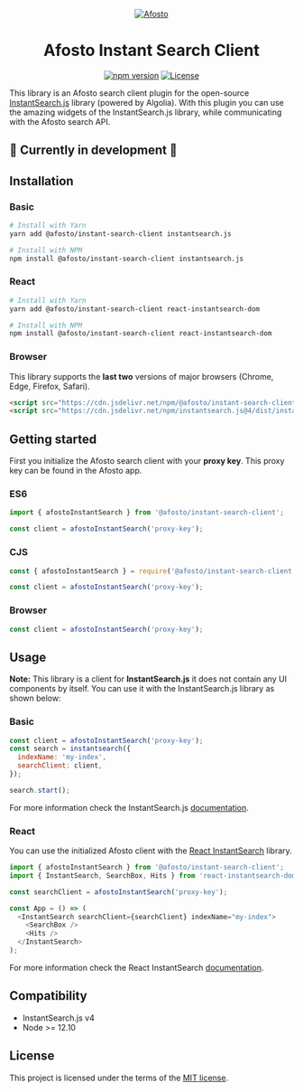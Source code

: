 <p align="center">
  <a href="https://afosto.com"><img src="https://content.afosto.io/5719193282412544/brand/AFO-Logo-compleet-kleur-RGBat4x.png?w=268" alt="Afosto" /></a>
</p>

<h1 align="center">Afosto Instant Search Client</h1>

<p align="center">
  <a href="https://www.npmjs.com/package/@afosto/instant-search-client"><img src="https://img.shields.io/npm/v/@afosto/instant-search-client.svg" alt="npm version"></a>
  <a href="https://github.com/afosto/instant-search-client/blob/main/LICENSE"><img src="https://img.shields.io/badge/license-MIT-informational" alt="License"></a>
</p>

<p>
This library is an Afosto search client plugin for the open-source <a href="https://github.com/algolia/instantsearch.js">InstantSearch.js</a> library (powered by Algolia). With this plugin you can use the amazing widgets of the InstantSearch.js library, while communicating with the Afosto search API.
</p>

## 🚧 Currently in development 🚧

## Installation

### Basic

```sh
# Install with Yarn
yarn add @afosto/instant-search-client instantsearch.js

# Install with NPM
npm install @afosto/instant-search-client instantsearch.js
```

### React

```sh
# Install with Yarn
yarn add @afosto/instant-search-client react-instantsearch-dom

# Install with NPM
npm install @afosto/instant-search-client react-instantsearch-dom
```


### Browser

This library supports the **last two** versions of major browsers (Chrome, Edge, Firefox, Safari).

```html
<script src="https://cdn.jsdelivr.net/npm/@afosto/instant-search-client@latest/dist/afosto-instant-search.min.js"></script>
<script src="https://cdn.jsdelivr.net/npm/instantsearch.js@4/dist/instantsearch.production.min.js"></script>
```

## Getting started

First you initialize the Afosto search client with your **proxy key**. This proxy key can be found in the Afosto app.

### ES6

```js
import { afostoInstantSearch } from '@afosto/instant-search-client';

const client = afostoInstantSearch('proxy-key');
```

### CJS

```js
const { afostoInstantSearch } = require('@afosto/instant-search-client');

const client = afostoInstantSearch('proxy-key');
```

### Browser

```js
const client = afostoInstantSearch('proxy-key');
```

## Usage

**Note:** This library is a client for **InstantSearch.js** it does not contain any UI components by itself. You can use it with the InstantSearch.js library as shown below:

### Basic

```js
const client = afostoInstantSearch('proxy-key');
const search = instantsearch({
  indexName: 'my-index',
  searchClient: client,
});

search.start();
```

For more information check the InstantSearch.js [documentation](https://www.algolia.com/doc/guides/building-search-ui/what-is-instantsearch/js/).

### React

You can use the initialized Afosto client with the [React InstantSearch](https://github.com/algolia/react-instantsearch) library.

```js
import { afostoInstantSearch } from '@afosto/instant-search-client';
import { InstantSearch, SearchBox, Hits } from 'react-instantsearch-dom';

const searchClient = afostoInstantSearch('proxy-key');

const App = () => (
  <InstantSearch searchClient={searchClient} indexName="my-index">
    <SearchBox />
    <Hits />
  </InstantSearch>
);
```

For more information check the React InstantSearch [documentation](https://www.algolia.com/doc/guides/building-search-ui/what-is-instantsearch/react/).

## Compatibility

- InstantSearch.js v4
- Node >= 12.10

## License

This project is licensed under the terms of the [MIT license](https://github.com/afosto/instant-search-client/blob/master/LICENSE).
